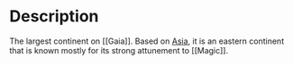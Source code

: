 # Description

The largest continent on [[Gaia]]. Based on [Asia](https://en.wikipedia.org/wiki/Asia), it is an eastern continent that is known mostly for its strong attunement to [[Magic]].